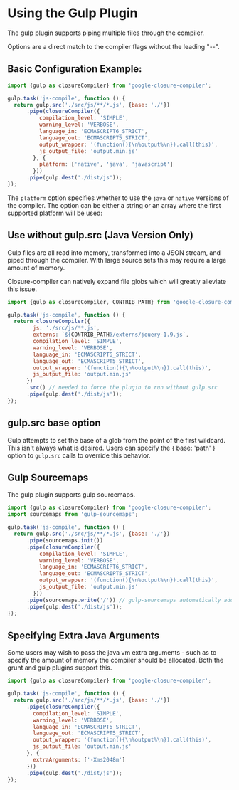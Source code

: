 # Using the Gulp Plugin

The gulp plugin supports piping multiple files through the compiler.

Options are a direct match to the compiler flags without the leading "--".

## Basic Configuration Example:

```js
import {gulp as closureCompiler} from 'google-closure-compiler';

gulp.task('js-compile', function () {
  return gulp.src('./src/js/**/*.js', {base: './'})
      .pipe(closureCompiler({
          compilation_level: 'SIMPLE',
          warning_level: 'VERBOSE',
          language_in: 'ECMASCRIPT6_STRICT',
          language_out: 'ECMASCRIPT5_STRICT',
          output_wrapper: '(function(){\n%output%\n}).call(this)',
          js_output_file: 'output.min.js'
        }, {
          platform: ['native', 'java', 'javascript']
        }))
      .pipe(gulp.dest('./dist/js'));
});
```

The `platform` option specifies whether to use the `java` or `native` versions of the compiler.
The option can be either a string or an array where the first supported platform will be used:

## Use without gulp.src (Java Version Only)
Gulp files are all read into memory, transformed into a JSON stream, and piped through the
compiler. With large source sets this may require a large amount of memory.

Closure-compiler can natively expand file globs which will greatly alleviate this issue.

```js
import {gulp as closureCompiler, CONTRIB_PATH} from 'google-closure-compiler';

gulp.task('js-compile', function () {
  return closureCompiler({
        js: './src/js/**.js',
        externs: `${CONTRIB_PATH}/externs/jquery-1.9.js`,
        compilation_level: 'SIMPLE',
        warning_level: 'VERBOSE',
        language_in: 'ECMASCRIPT6_STRICT',
        language_out: 'ECMASCRIPT5_STRICT',
        output_wrapper: '(function(){\n%output%\n}).call(this)',
        js_output_file: 'output.min.js'
      })
      .src() // needed to force the plugin to run without gulp.src
      .pipe(gulp.dest('./dist/js'));
});
```

## gulp.src base option
Gulp attempts to set the base of a glob from the point of the first wildcard. This isn't always
what is desired. Users can specify the { base: 'path' } option to `gulp.src` calls to override
this behavior.

## Gulp Sourcemaps
The gulp plugin supports gulp sourcemaps.

```js
import {gulp as closureCompiler} from 'google-closure-compiler';
import sourcemaps from 'gulp-sourcemaps';

gulp.task('js-compile', function () {
  return gulp.src('./src/js/**/*.js', {base: './'})
      .pipe(sourcemaps.init())
      .pipe(closureCompiler({
          compilation_level: 'SIMPLE',
          warning_level: 'VERBOSE',
          language_in: 'ECMASCRIPT6_STRICT',
          language_out: 'ECMASCRIPT5_STRICT',
          output_wrapper: '(function(){\n%output%\n}).call(this)',
          js_output_file: 'output.min.js'
        }))
      .pipe(sourcemaps.write('/')) // gulp-sourcemaps automatically adds the sourcemap url comment
      .pipe(gulp.dest('./dist/js'));
});
```

## Specifying Extra Java Arguments
Some users may wish to pass the java vm extra arguments - such as to specify the amount of memory the compiler should
be allocated. Both the grunt and gulp plugins support this.

```js
import {gulp as closureCompiler} from 'google-closure-compiler';

gulp.task('js-compile', function () {
  return gulp.src('./src/js/**/*.js', {base: './'})
      .pipe(closureCompiler({
        compilation_level: 'SIMPLE',
        warning_level: 'VERBOSE',
        language_in: 'ECMASCRIPT6_STRICT',
        language_out: 'ECMASCRIPT5_STRICT',
        output_wrapper: '(function(){\n%output%\n}).call(this)',
        js_output_file: 'output.min.js'
      }, {
        extraArguments: ['-Xms2048m']
      }))
      .pipe(gulp.dest('./dist/js'));
});

```
